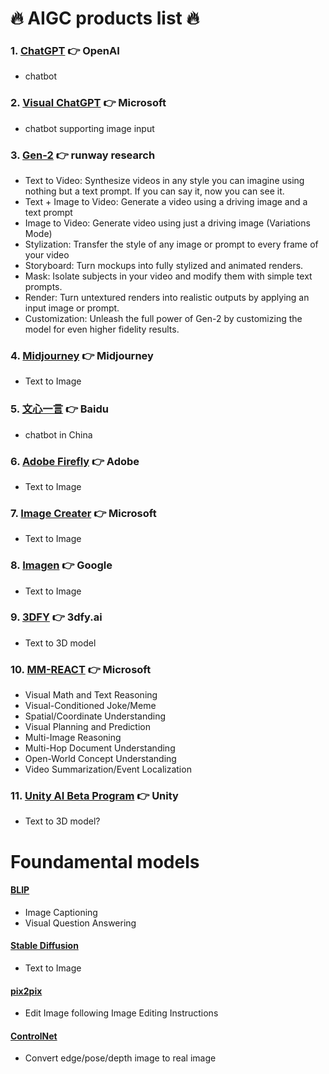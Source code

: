 # 🔥 AIGC products list 🔥

### 1. [ChatGPT](https://chat.openai.com/) 👉 OpenAI
* chatbot

### 2. [Visual ChatGPT](https://huggingface.co/spaces/microsoft/visual_chatgpt) 👉 Microsoft
* chatbot supporting image input

### 3. [Gen-2](https://research.runwayml.com/gen2) 👉 runway research
* Text to Video: Synthesize videos in any style you can imagine using nothing but a text prompt. If you can say it, now you can see it.
* Text + Image to Video: Generate a video using a driving image and a text prompt
* Image to Video: Generate video using just a driving image (Variations Mode)
* Stylization: Transfer the style of any image or prompt to every frame of your video
* Storyboard: Turn mockups into fully stylized and animated renders.
* Mask: Isolate subjects in your video and modify them with simple text prompts.
* Render: Turn untextured renders into realistic outputs by applying an input image or prompt.
* Customization: Unleash the full power of Gen-2 by customizing the model for even higher fidelity results.


### 4. [Midjourney](https://www.midjourney.com/) 👉 Midjourney
* Text to Image

### 5. [文心一言](https://yiyan.baidu.com/) 👉 Baidu
* chatbot in China

### 6. [Adobe Firefly](https://firefly.adobe.com/) 👉 Adobe
* Text to Image

### 7. [Image Creater](https://www.bing.com/create) 👉 Microsoft
* Text to Image

### 8. [Imagen](https://imagen.research.google/) 👉 Google
* Text to Image

### 9. [3DFY](https://3dfy.ai/) 👉 3dfy.ai
* Text to 3D model

### 10. [MM-REACT](https://github.com/microsoft/MM-REACT) 👉 Microsoft
* Visual Math and Text Reasoning
* Visual-Conditioned Joke/Meme
* Spatial/Coordinate Understanding
* Visual Planning and Prediction
* Multi-Image Reasoning
* Multi-Hop Document Understanding
* Open-World Concept Understanding
* Video Summarization/Event Localization

### 11. [Unity AI Beta Program](https://create.unity.com/ai-beta) 👉 Unity
* Text to 3D model?


# Foundamental models

#### [BLIP](https://huggingface.co/spaces/Salesforce/BLIP)
* Image Captioning
* Visual Question Answering

#### [Stable Diffusion](https://huggingface.co/stabilityai/stable-diffusion-2)
* Text to Image

#### [pix2pix](https://huggingface.co/spaces/timbrooks/instruct-pix2pix)
* Edit Image following Image Editing Instructions


#### [ControlNet](https://github.com/lllyasviel/ControlNet)
* Convert edge/pose/depth image to real image
